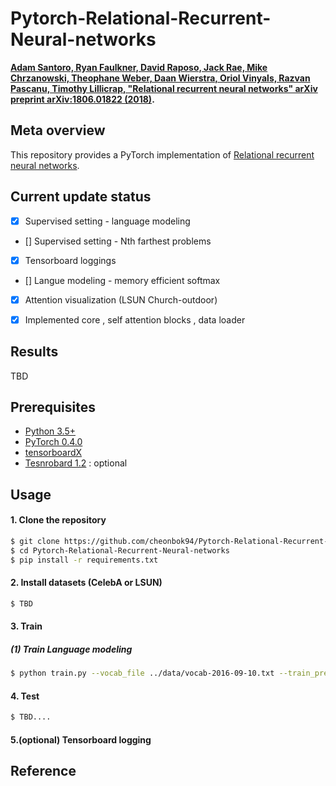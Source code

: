 # Pytorch-Relational-Recurrent-Neural-networks
**[Adam Santoro, Ryan Faulkner, David Raposo, Jack Rae, Mike Chrzanowski, Theophane Weber, Daan Wierstra, Oriol Vinyals, Razvan Pascanu, Timothy Lillicrap, "Relational recurrent neural networks" arXiv preprint arXiv:1806.01822 (2018)](https://arxiv.org/abs/1806.01822).**


## Meta overview
This repository provides a PyTorch implementation of [Relational recurrent neural networks](https://arxiv.org/abs/1806.01822).


## Current update status
* [x] Supervised setting - language modeling 
* [] Supervised setting - Nth farthest problems 
* [x] Tensorboard loggings
* [] Langue modeling - memory efficient softmax 
* [x] Attention visualization (LSUN Church-outdoor)
* [x] Implemented core , self attention blocks , data loader 


## Results
TBD 
## Prerequisites 
* [Python 3.5+](https://www.continuum.io/downloads)
* [PyTorch 0.4.0](http://pytorch.org/)
* [tensorboardX](https://github.com/lanpa/tensorboardX)
* [Tesnrobard 1.2](https://github.com/tensorflow/tensorflow) : optional 


## Usage

#### 1. Clone the repository

```bash
$ git clone https://github.com/cheonbok94/Pytorch-Relational-Recurrent-Neural-networks.git
$ cd Pytorch-Relational-Recurrent-Neural-networks
$ pip install -r requirements.txt 
```

#### 2. Install datasets (CelebA or LSUN)
```bash
$ TBD
```

#### 3. Train 
##### (1) Train Language modeling 
```bash
$ python train.py --vocab_file ../data/vocab-2016-09-10.txt --train_prefix='../data/1-billion-word-language-modeling-benchmark-r13output/training-monolingual.tokenized.shuffled/*' --gpu_num 0 --num_epoch 100 --gpu_accelerate --batch_size 6 --bptt 70

```

#### 4. Test
```bash
$ TBD....
```


#### 5.(optional) Tensorboard logging 


## Reference 














